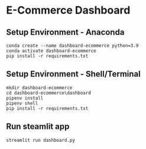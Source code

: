 # E-Commerce Dashboard 

## Setup Environment - Anaconda
```
conda create --name dashboard-ecommerce python=3.9
conda activate dashboard-ecommerce
pip install -r requirements.txt
```

## Setup Environment - Shell/Terminal
```
mkdir dashboard-ecommerce
cd dashboard-ecommerce\dashboard
pipenv install
pipenv shell
pip install -r requirements.txt
```

## Run steamlit app
```
streamlit run dashboard.py
```